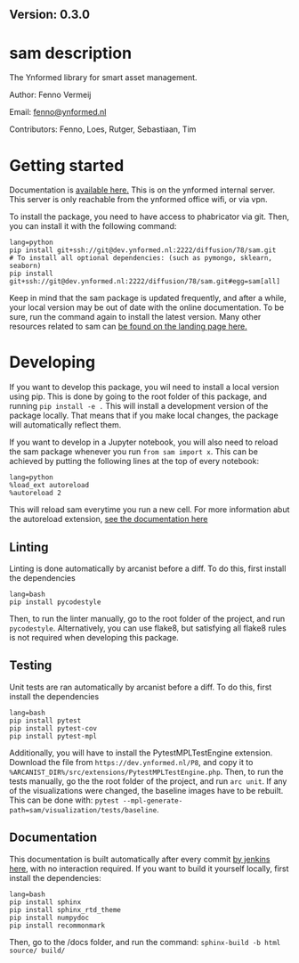 ## Version: 0.3.0

# sam description

The Ynformed library for smart asset management.

Author: Fenno Vermeij

Email: fenno@ynformed.nl

Contributors: Fenno, Loes, Rutger, Sebastiaan, Tim

# Getting started

Documentation is [available here.](http://10.2.0.20/sam) This is on the ynformed internal server. This server is only reachable from the ynformed office wifi, or via vpn.

To install the package, you need to have access to phabricator via git. Then, you can install it with the following command:

```
lang=python
pip install git+ssh://git@dev.ynformed.nl:2222/diffusion/78/sam.git
# To install all optional dependencies: (such as pymongo, sklearn, seaborn)
pip install git+ssh://git@dev.ynformed.nl:2222/diffusion/78/sam.git#egg=sam[all]
```

Keep in mind that the sam package is updated frequently, and after a while, your local version may be out of date with the online documentation. To be sure, run the command again to install the latest version. Many other resources related to sam can [be found on the landing page here.](https://main-sam.ynformed.nl/)

# Developing

If you want to develop this package, you wil need to install a local version using pip. This is done by going to the root folder of this package, and running `pip install -e .` This will install a development version of the package locally. That means that if you make local changes, the package will automatically reflect them. 

If you want to develop in a Jupyter notebook, you will also need to reload the sam package whenever you run `from sam import x`. This can be achieved by putting the following lines at the top of every notebook:

```
lang=python
%load_ext autoreload
%autoreload 2
```

This will reload sam everytime you run a new cell. For more information abut the autoreload extension, [see the documentation here](https://ipython.org/ipython-doc/3/config/extensions/autoreload.html)

## Linting

Linting is done automatically by arcanist before a diff. To do this, first install the dependencies

```
lang=bash
pip install pycodestyle
```

Then, to run the linter manually, go to the root folder of the project, and run `pycodestyle`. Alternatively, you can use flake8, but satisfying all flake8 rules is not required when developing this package.

## Testing

Unit tests are ran automatically by arcanist before a diff. To do this, first install the dependencies

```
lang=bash
pip install pytest
pip install pytest-cov
pip install pytest-mpl
```

Additionally, you will have to install the PytestMPLTestEngine extension. Download the file from `https://dev.ynformed.nl/P8`, and copy it to `%ARCANIST_DIR%/src/extensions/PytestMPLTestEngine.php`. Then, to run the tests manually, go the the root folder of the project, and run `arc unit`. If any of the visualizations were changed, the baseline images have to be rebuilt. This can be done with: `pytest --mpl-generate-path=sam/visualization/tests/baseline`.

## Documentation

This documentation is built automatically after every commit [by jenkins here](http://10.2.0.20/sam), with no interaction required. If you want to build it yourself locally, first install the dependencies:

```
lang=bash
pip install sphinx
pip install sphinx_rtd_theme
pip install numpydoc
pip install recommonmark
```

Then, go to the /docs folder, and run the command: `sphinx-build -b html source/ build/`
